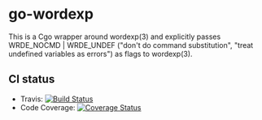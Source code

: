 # go-wordexp

This is a Cgo wrapper around wordexp(3) and explicitly passes
WRDE_NOCMD | WRDE_UNDEF ("don't do command substitution", "treat
undefined variables as errors") as flags to wordexp(3).

## CI status

 * Travis: [![Build Status](https://travis-ci.org/frobware/go-wordexp.svg?branch=master)](https://travis-ci.org/frobware/go-wordexp)
 * Code Coverage: [![Coverage Status](http://codecov.io/github/frobware/go-wordexp/coverage.svg?branch=master)](http://codecov.io/github/frobware/go-wordexp?branch=master)
 
